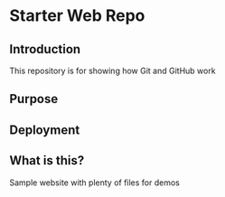 # Starter Web Repo

## Introduction
This repository is for showing how Git and GitHub work

## Purpose

## Deployment

## What is this?

Sample website with plenty of files for demos